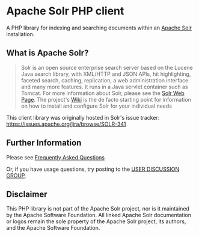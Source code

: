 # Apache Solr PHP client
A PHP library for indexing and searching documents within an [Apache Solr](http://lucene.apache.org/solr/) installation.

## What is Apache Solr?
> Solr is an open source enterprise search server based on the Lucene Java search library, with XML/HTTP and JSON APIs, hit highlighting, faceted search, caching, replication, a web administration interface and many more features. It runs in a Java servlet container such as Tomcat.
> For more information about Solr, please see the [Solr Web Page](http://lucene.apache.org/solr/). The project's [Wiki](http://wiki.apache.org/solr/) is the de facto starting point for information on how to install and configure Solr for your individual needs

This client library was originally hosted in Solr's issue tracker: https://issues.apache.org/jira/browse/SOLR-341

## Further Information
Please see [Frequently Asked Questions](http://code.google.com/p/solr-php-client/wiki/FAQ)

Or, if you have usage questions, try posting to the [USER DISCUSSION GROUP](http://groups.google.com/group/php-solr-client).

## Disclaimer
This PHP library is not part of the Apache Solr project, nor is it maintained by the Apache Software Foundation. All linked Apache Solr documentation or logos remain the sole property of the Apache Solr project, its authors, and the Apache Software Foundation.